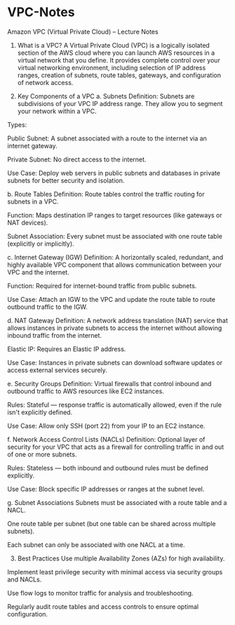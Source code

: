 # VPC-Notes

Amazon VPC (Virtual Private Cloud) – Lecture Notes
1. What is a VPC?
A Virtual Private Cloud (VPC) is a logically isolated section of the AWS cloud where you can launch AWS resources in a virtual network that you define. It provides complete control over your virtual networking environment, including selection of IP address ranges, creation of subnets, route tables, gateways, and configuration of network access.

2. Key Components of a VPC
a. Subnets
Definition: Subnets are subdivisions of your VPC IP address range. They allow you to segment your network within a VPC.

Types:

Public Subnet: A subnet associated with a route to the internet via an internet gateway.

Private Subnet: No direct access to the internet.

Use Case: Deploy web servers in public subnets and databases in private subnets for better security and isolation.

b. Route Tables
Definition: Route tables control the traffic routing for subnets in a VPC.

Function: Maps destination IP ranges to target resources (like gateways or NAT devices).

Subnet Association: Every subnet must be associated with one route table (explicitly or implicitly).

c. Internet Gateway (IGW)
Definition: A horizontally scaled, redundant, and highly available VPC component that allows communication between your VPC and the internet.

Function: Required for internet-bound traffic from public subnets.

Use Case: Attach an IGW to the VPC and update the route table to route outbound traffic to the IGW.

d. NAT Gateway
Definition: A network address translation (NAT) service that allows instances in private subnets to access the internet without allowing inbound traffic from the internet.

Elastic IP: Requires an Elastic IP address.

Use Case: Instances in private subnets can download software updates or access external services securely.

e. Security Groups
Definition: Virtual firewalls that control inbound and outbound traffic to AWS resources like EC2 instances.

Rules: Stateful — response traffic is automatically allowed, even if the rule isn't explicitly defined.

Use Case: Allow only SSH (port 22) from your IP to an EC2 instance.

f. Network Access Control Lists (NACLs)
Definition: Optional layer of security for your VPC that acts as a firewall for controlling traffic in and out of one or more subnets.

Rules: Stateless — both inbound and outbound rules must be defined explicitly.

Use Case: Block specific IP addresses or ranges at the subnet level.

g. Subnet Associations
Subnets must be associated with a route table and a NACL.

One route table per subnet (but one table can be shared across multiple subnets).

Each subnet can only be associated with one NACL at a time.

3. Best Practices
Use multiple Availability Zones (AZs) for high availability.

Implement least privilege security with minimal access via security groups and NACLs.

Use flow logs to monitor traffic for analysis and troubleshooting.

Regularly audit route tables and access controls to ensure optimal configuration.
